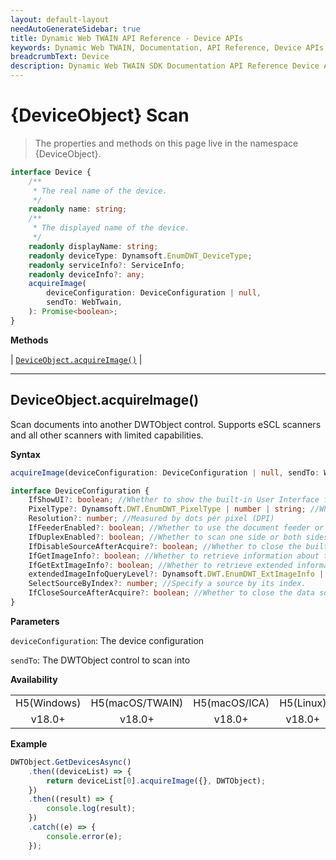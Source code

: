 ```yaml
---
layout: default-layout
needAutoGenerateSidebar: true
title: Dynamic Web TWAIN API Reference - Device APIs
keywords: Dynamic Web TWAIN, Documentation, API Reference, Device APIs
breadcrumbText: Device
description: Dynamic Web TWAIN SDK Documentation API Reference Device APIs Page
---
```


# {DeviceObject} Scan

> The properties and methods on this page live in the namespace {DeviceObject}.

```typescript
interface Device {
    /**
     * The real name of the device.
     */
    readonly name: string;
    /**
     * The displayed name of the device.
     */
    readonly displayName: string;
    readonly deviceType: Dynamsoft.EnumDWT_DeviceType;
    readonly serviceInfo?: ServiceInfo;
    readonly deviceInfo?: any;
    acquireImage(
        deviceConfiguration: DeviceConfiguration | null,
        sendTo: WebTwain,
    ): Promise<boolean>;
}
```

**Methods**

| [`DeviceObject.acquireImage()`](#deviceobject.acquireimage) |

---

## DeviceObject.acquireImage()

Scan documents into another DWTObject control. Supports eSCL scanners and all other scanners with limited capabilities.

**Syntax**

```typescript
acquireImage(deviceConfiguration: DeviceConfiguration | null, sendTo: WebTwain): Promise< boolean>;

interface DeviceConfiguration {
    IfShowUI?: boolean; //Whether to show the built-in User Interface from the device vendor
    PixelType?: Dynamsoft.DWT.EnumDWT_PixelType | number | string; //Whether to scan in color, grey or black & white
    Resolution?: number; //Measured by dots per pixel (DPI)
    IfFeederEnabled?: boolean; //Whether to use the document feeder or the flatbed of the device
    IfDuplexEnabled?: boolean; //Whether to scan one side or both sides
    IfDisableSourceAfterAcquire?: boolean; //Whether to close the built-in User Interface after acquisition. Only valid when {IfShowUI} is true.
    IfGetImageInfo?: boolean; //Whether to retrieve information about the image after it's transferred.
    IfGetExtImageInfo?: boolean; //Whether to retrieve extended information about the image after it's transferred.
    extendedImageInfoQueryLevel?: Dynamsoft.DWT.EnumDWT_ExtImageInfo | number; //How much extended information is retrieved. Only valid when {IfGetExtImageInfo} is true.
    SelectSourceByIndex?: number; //Specify a source by its index.
    IfCloseSourceAfterAcquire?: boolean; //Whether to close the data source after acquisition. Default: false.
}
```

**Parameters**

`deviceConfiguration`: The device configuration

`sendTo`: The DWTObject control to scan into

**Availability**

<div class="availability">
<table>

<tr>
<td align="center">H5(Windows)</td>
<td align="center">H5(macOS/TWAIN)</td>
<td align="center">H5(macOS/ICA)</td>
<td align="center">H5(Linux)</td>
</tr>

<tr>
<td align="center">v18.0+</td>
<td align="center">v18.0+</td>
<td align="center">v18.0+</td>
<td align="center">v18.0+</td>
</tr>

</table>
</div>

**Example**

```javascript
DWTObject.GetDevicesAsync()
    .then((deviceList) => {
        return deviceList[0].acquireImage({}, DWTObject);
    })
    .then((result) => {
        console.log(result);
    })
    .catch((e) => {
        console.error(e);
    });
```
